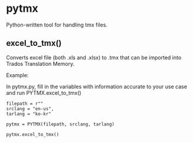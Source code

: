 # pytmx
Python-written tool for handling tmx files.

excel_to_tmx()
--------------
Converts excel file (both .xls and .xlsx) to .tmx that can be imported into Trados Translation Memory.


Example:

In pytmx.py, fill in the variables with information accurate to your use case and run PYTMX.excel_to_tmx()

    filepath = r""
    srclang = "en-us",
    tarlang = "ko-kr"

    pytmx = PYTMX(filepath, srclang, tarlang)

    pytmx.excel_to_tmx()
